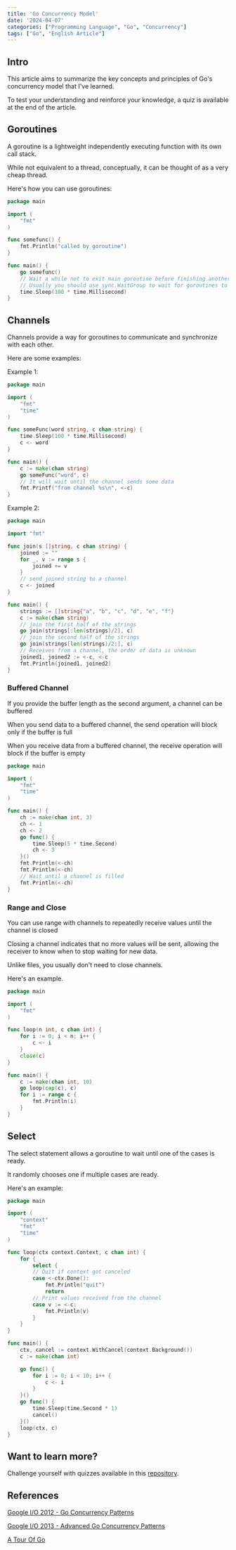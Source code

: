 ```yaml
---
title: 'Go Concurrency Model'
date: '2024-04-07'
categories: ["Programming Language", "Go", "Concurrency"]
tags: ["Go", "English Article"]
---
```


## Intro

This article aims to summarize the key concepts and principles of Go's concurrency model that I've learned.

To test your understanding and reinforce your knowledge, a quiz is available at the end of the article.

## Goroutines

A goroutine is a lightweight independently executing function with its own call stack.

While not equivalent to a thread, conceptually, it can be thought of as a very cheap thread.

Here's how you can use goroutines:

```go
package main

import (
	"fmt"
)

func somefunc() {
    fmt.Println("called by goroutine")
}

func main() {
    go somefunc()
    // Wait a while not to exit main goroutine before finishing another goroutine
    // Usually you should use sync.WaitGroup to wait for goroutines to finish instead of time.Sleep
    time.Sleep(100 * time.Millisecond)
}
```

## Channels

Channels provide a way for goroutines to communicate and synchronize with each other.

Here are some examples:

Example 1:

```go
package main

import (
	"fmt"
	"time"
)

func someFunc(word string, c chan string) {
    time.Sleep(100 * time.Millisecond)
	c <- word
}

func main() {
	c := make(chan string)
	go someFunc("word", c)
    // It will wait until the channel sends some data
	fmt.Printf("from channel %s\n", <-c)
}
```

Example 2:

```go
package main

import "fmt"

func join(s []string, c chan string) {
	joined := ""
	for _, v := range s {
		joined += v
	}
    // send joined string to a channel
	c <- joined
}

func main() {
	strings := []string{"a", "b", "c", "d", "e", "f"}
	c := make(chan string)
    // join the first half of the strings
	go join(strings[:len(strings)/2], c)
    // join the second half of the strings
	go join(strings[len(strings)/2:], c)
    // Receives from a channel, the order of data is unknown
	joined1, joined2 := <-c, <-c
	fmt.Println(joined1, joined2)
}

```

### Buffered Channel

If you provide the buffer length as the second argument, a channel can be buffered

When you send data to a buffered channel, the send operation will block only if the buffer is full

When you receive data from a buffered channel, the receive operation will block if the buffer is empty

```go
package main

import (
	"fmt"
	"time"
)

func main() {
	ch := make(chan int, 3)
	ch <- 1
	ch <- 2
	go func() {
		time.Sleep(5 * time.Second)
		ch <- 3
	}()
	fmt.Println(<-ch)
	fmt.Println(<-ch)
    // Wait until a channel is filled
	fmt.Println(<-ch)
}
```

### Range and Close

You can use range with channels to repeatedly receive values until the channel is closed

Closing a channel indicates that no more values will be sent, allowing the receiver to know when to stop waiting for new data.

Unlike files, you usually don't need to close channels.

Here's an example.

```go
package main

import (
	"fmt"
)

func loop(n int, c chan int) {
	for i := 0; i < n; i++ {
		c <- i
	}
	close(c)
}

func main() {
	c := make(chan int, 10)
	go loop(cap(c), c)
	for i := range c {
		fmt.Println(i)
	}
}
```

## Select

The select statement allows a goroutine to wait until one of the cases is ready.

It randomly chooses one if multiple cases are ready.

Here's an example:

```go
package main

import (
	"context"
	"fmt"
	"time"
)

func loop(ctx context.Context, c chan int) {
	for {
		select {
		// Quit if context got canceled
		case <-ctx.Done():
			fmt.Println("quit")
			return
		// Print values received from the channel
		case v := <-c:
			fmt.Println(v)
		}
	}
}

func main() {
	ctx, cancel := context.WithCancel(context.Background())
	c := make(chan int)

	go func() {
		for i := 0; i < 10; i++ {
			c <- i
		}
	}()
	go func() {
		time.Sleep(time.Second * 1)
		cancel()
	}()
	loop(ctx, c)
}
```

## Want to learn more?

Challenge yourself with quizzes available in this [repository](https://github.com/moonorange/go-quizzes/tree/main/advanced/concurrency/quizzes).

## References

[Google I/O 2012 - Go Concurrency Patterns
](https://www.youtube.com/watch?v=f6kdp27TYZs)

[Google I/O 2013 - Advanced Go Concurrency Patterns
](https://www.youtube.com/watch?v=QDDwwePbDtw)

[A Tour Of Go](https://go.dev/tour/concurrency/1)
